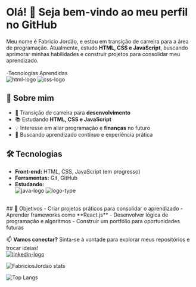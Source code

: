 # Olá! 👋 Seja bem-vindo ao meu perfil no GitHub

Meu nome é Fabricio Jordão, e estou em transição de carreira para a área de programação. Atualmente, estudo **HTML, CSS e JavaScript**, buscando aprimorar minhas habilidades e construir projetos para consolidar meu aprendizado.
<br>
<br>
-Tecnologias Aprendidas
<br>
<img src="https://img.shields.io/badge/HTML5-E34F26?style=for-the-badge&logo=html5&logoColor=white" alt="html-logo"/>
<img src="https://img.shields.io/badge/CSS3-1572B6?style=for-the-badge&logo=css3&logoColor=white" alt="css-logo"/>
<br>
## 🚀 Sobre mim
- 🎯 Transição de carreira para **desenvolvimento**
- 📚 Estudando **HTML, CSS e JavaScript**
- 💡 Interesse em aliar programação e **finanças** no futuro
- 🌱 Buscando aprendizado contínuo e experiência prática

## 🛠️ Tecnologias
- **Front-end:** HTML, CSS, JavaScript (em progresso)
- **Ferramentas:** Git, GitHub
- **Estudando:**
  <br>
  <img src="https://img.shields.io/badge/JavaScript-323330?style=for-the-badge&logo=javascript&logoColor=F7DF1E" alt="java-logo"/>
  <img src="https://img.shields.io/badge/TypeScript-007ACC?style=for-the-badge&logo=typescript&logoColor=white" alt="logo-type"/>
<br>
## 📌 Objetivos
- Criar projetos práticos para consolidar o aprendizado
- Aprender frameworks como **React.js**
- Desenvolver lógica de programação e algoritmos
- Construir um portfólio para oportunidades futuras

📫 **Vamos conectar?** Sinta-se à vontade para explorar meus repositórios e trocar ideias!
<br>
<a href="https://www.linkedin.com/in/fabricio-jord%C3%A3o-b5b6719b/" target="_blank"> <img src="https://img.shields.io/badge/LinkedIn-0077B5?style=for-the-badge&logo=linkedin&logoColor=white" alt="linkedin-logo"/></a>

![FabriciosJordao stats](https://github-readme-stats.vercel.app/api?username=FabriciosJordao&show_icons=true&theme=transparent)

![Top Langs](https://github-readme-stats.vercel.app/api/top-langs/?username=FabriciosJordao&layout=compact)




